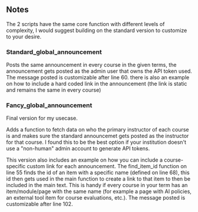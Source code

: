 ## Notes


The 2 scripts have the same core function with different levels of complexity, I would suggest building on the standard version to customize to your desire.


### Standard_global_announcement


Posts the same announcement in every course in the given terms, the announcement gets posted as the admin user that owns the API token used. The message posted is customizable after line 60. there is also an example on how to include a hard coded link in the announcement (the link is static and remains the same in every course)


### Fancy_global_announcement


Final version for my usecase.

Adds a function to fetch data on who the primary instructor of each course is and makes sure the standard announcemet gets posted as the instructor for that course. I found this to be the best option if your institution doesn't use a "non-human" admin account to generate API tokens. 

This version also includes an example on how you can include a course-specific custom link for each announcement. The find_item_id function on line 55 finds the id of an item with a specific name (defined on line 68), this id then gets used in the main function to create a link to that item to then be included in the main text. This is handy if every course in your term has an item/module/page with the same name (for example a page with AI policies, an external tool item for course evaluations, etc.). The message posted is customizable after line 102.

